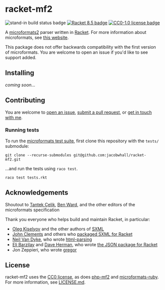 # racket-mf2
![stand-in build status badge](https://img.shields.io/static/v1?label=build&message=failing&color=D73A49)
[![Racket 8.5 badge](https://img.shields.io/badge/Racket-8.5-3e5ba9.svg?logo=data:image/svg+xml;base64,PD94bWwgdmVyc2lvbj0iMS4wIiBlbmNvZGluZz0idXRmLTgiPz4NCjwhLS0gR2VuZXJhdG9yOiBB%0D%0AZG9iZSBJbGx1c3RyYXRvciAxNS4xLjAsIFNWRyBFeHBvcnQgUGx1Zy1JbiAuIFNWRyBWZXJzaW9u%0D%0AOiA2LjAwIEJ1aWxkIDApICAtLT4NCjwhRE9DVFlQRSBzdmcgUFVCTElDICItLy9XM0MvL0RURCBT%0D%0AVkcgMS4xLy9FTiIgImh0dHA6Ly93d3cudzMub3JnL0dyYXBoaWNzL1NWRy8xLjEvRFREL3N2ZzEx%0D%0ALmR0ZCI+DQo8c3ZnIHZlcnNpb249IjEuMSIgaWQ9ImNpcmNsZV9waWVjZXMiIHhtbG5zPSJodHRw%0D%0AOi8vd3d3LnczLm9yZy8yMDAwL3N2ZyIgeG1sbnM6eGxpbms9Imh0dHA6Ly93d3cudzMub3JnLzE5%0D%0AOTkveGxpbmsiIHg9IjBweCINCgkgeT0iMHB4IiB3aWR0aD0iNTExLjg3NXB4IiBoZWlnaHQ9IjUx%0D%0AMS44MjRweCIgdmlld0JveD0iMCAwIDUxMS44NzUgNTExLjgyNCIgZW5hYmxlLWJhY2tncm91bmQ9%0D%0AIm5ldyAwIDAgNTExLjg3NSA1MTEuODI0Ig0KCSB4bWw6c3BhY2U9InByZXNlcnZlIj4NCjxjaXJj%0D%0AbGUgaWQ9ImNpcmNsZSIgZmlsbD0iI0ZGRkZGRiIgY3g9IjI1Ni4yNTIiIGN5PSIyNTUuOTg2IiBy%0D%0APSIyNTMuMDkzIi8+DQo8cGF0aCBpZD0iYmx1ZS1waWVjZSIgZmlsbD0iIzNFNUJBOSIgZD0iTTQ1%0D%0ANS4zOTgsNDEyLjE5N2MzMy43OTItNDMuMDIxLDUzLjk0Ni05Ny4yNjIsNTMuOTQ2LTE1Ni4yMTEN%0D%0ACgljMC0xMzkuNzc5LTExMy4zMTMtMjUzLjA5My0yNTMuMDkzLTI1My4wOTNjLTMwLjQwNiwwLTU5%0D%0ALjU1OCw1LjM2Ny04Ni41NjYsMTUuMTk3QzI3Mi40MzUsNzEuOTg5LDQwOC4zNDksMjQ3LjgzOSw0%0D%0ANTUuMzk4LDQxMi4xOTd6DQoJIi8+DQo8cGF0aCBpZD0ibGVmdC1yZWQtcGllY2UiIGZpbGw9IiM5%0D%0ARjFEMjAiIGQ9Ik0yMjAuMDAzLDE2NC4zMzdjLTM5LjQ4MS00Mi41MzMtODMuNjk1LTc2LjMxMi0x%0D%0AMzAuNTIzLTk4LjcxNQ0KCUMzNi41NzMsMTEyLjAxMSwzLjE1OSwxODAuMDkyLDMuMTU5LDI1NS45%0D%0AODZjMCw2My44MTQsMjMuNjI2LDEyMi4xMDQsNjIuNTk3LDE2Ni42MjMNCglDMTAwLjExMSwzMTku%0D%0AMzkyLDE2NC42OTcsMjE5LjkwNywyMjAuMDAzLDE2NC4zMzd6Ii8+DQo8cGF0aCBpZD0iYm90dG9t%0D%0ALXJlZC1waWVjZSIgZmlsbD0iIzlGMUQyMCIgZD0iTTI2Ni42MzgsMjIxLjcyN2MtNTQuNzkyLDU5%0D%0ALjA1MS0xMDkuMzkyLDE2Mi40MjItMTI5LjE1MiwyNTcuNzk0DQoJYzM1LjQxOSwxOC44NTcsNzUu%0D%0AODQsMjkuNTU5LDExOC43NjYsMjkuNTU5YzQ0LjEzMiwwLDg1LjYxOC0xMS4zMDYsMTIxLjc0LTMx%0D%0ALjE2M0MzNTcuMTcxLDM4MS43MTIsMzE3Ljg2OCwyOTMuNjA0LDI2Ni42MzgsMjIxLjcyNw0KCXoi%0D%0ALz4NCjwvc3ZnPg0K)](https://racket-lang.org)
[![CC0-1.0 license badge](https://img.shields.io/badge/License-CC0_1.0-428F7E.svg)](http://creativecommons.org/publicdomain/zero/1.0/)

A [microformats2](https://microformats.org/wiki/microformats2/) parser written in [Racket](https://racket-lang.org/). For more information about microformats, see [this website](https://microformats.io/).

This package does not offer backwards compatibility with the first version of microformats.
You are welcome to open an issue if you'd like to see support added.

## Installing

*coming soon...*

## Contributing

You are welcome to [open an issue](https://github.com/jacobwhall/racket-microformats/issues), [submit a pull request](https://github.com/jacobwhall/racket-microformats/pulls), or [get in touch with me](mailto:email@jacobhall.net).

### Running tests

To run the [microformats test suite](https://github.com/microformats/tests), first clone this repository with the `tests/` submodule:
```
git clone --recurse-submodules git@github.com:jacobwhall/racket-mf2.git
```
…and run the tests using `raco test`.
```
raco test tests.rkt
```

## Acknowledgements

Shoutout to [Tantek Çelik](https://tantek.com/), [Ben Ward](https://benward.uk/), and the other editors of the microformats specification

Thank you everyone who helps build and maintain Racket, in particular:
- [Oleg Kiselyov](https://okmij.org/ftp/) and the other authors of [SXML](https://okmij.org/ftp/Scheme/xml.html#SXML-spec)
- [John Clements](https://www.brinckerhoff.org/) and others who [packaged SXML for Racket](https://github.com/jbclements/sxml/)
- [Neil Van Dyke](https://www.neilvandyke.org/), who wrote [html-parsing](https://docs.racket-lang.org/html-parsing/index.html)
- [Eli Barzilay](https://www.barzilay.org/) and [Dave Herman](http://calculist.org/), who wrote [the JSON package for Racket](https://docs.racket-lang.org/json/index.html)
- Jon Zeppieri, who wrote [gregor](https://docs.racket-lang.org/gregor/index.html)

## License

racket-mf2 uses the [CC0 license](http://creativecommons.org/publicdomain/zero/1.0/), as does [php-mf2](https://github.com/microformats/php-mf2) and [microformats-ruby](https://github.com/microformats/microformats-ruby/).
For more information, see [LICENSE.md](LICENSE.md).
